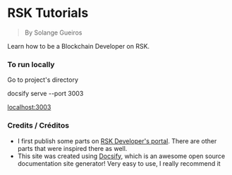 # RSK Tutorials

> By Solange Gueiros

Learn how to be a Blockchain Developer on RSK.

### To run locally

Go to project's directory

docsify serve --port 3003

[localhost:3003](http://localhost:3003/)


### Credits / Créditos

- I first publish some parts on [RSK Developer's portal](https://developers.rsk.co/). 
There are other parts that were inspired there as well.
- This site was created using [Docsify](https://docsify.js.org), which is an awesome open source documentation site generator! 
Very easy to use, I really recommend it
